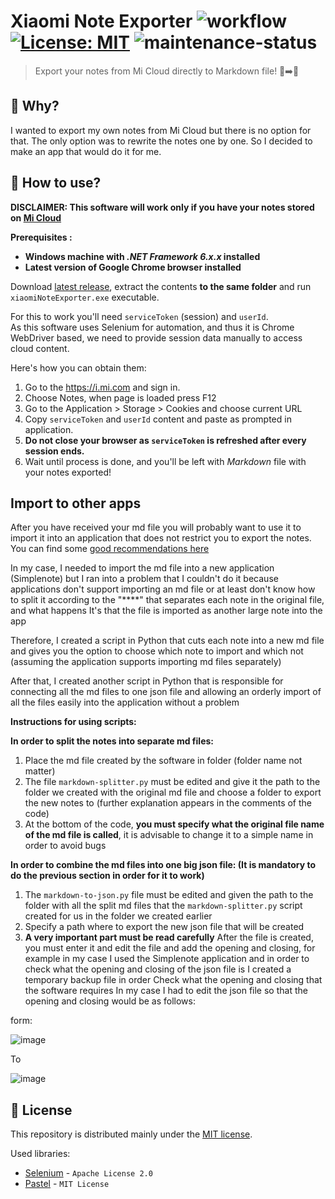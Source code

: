 Xiaomi Note Exporter
![workflow](https://github.com/nogiszd/xiaomi-note-exporter/actions/workflows/build.yml/badge.svg) [![License: MIT](https://img.shields.io/badge/License-MIT-yellow.svg)](https://opensource.org/licenses/MIT) ![maintenance-status](https://img.shields.io/badge/maintenance-actively--developed-brightgreen.svg)
=================================

> Export your notes from Mi Cloud directly to Markdown file! 📝➡️🧾

🤔 Why?
------------
I wanted to export my own notes from Mi Cloud but there is no option for that. The only option was to rewrite the notes one by one. So I decided to make an app that would do it for me.

💁 How to use?
--------------------
**DISCLAIMER: This software will work only if you have your notes stored on [Mi Cloud](https://i.mi.com/)**

**Prerequisites :**
 - **Windows machine with _.NET Framework 6.x.x_ installed**
 - **Latest version of Google Chrome browser installed**

Download [latest release](https://github.com/nogiszd/xiaomi-note-exporter/releases/latest), extract the contents **to the same folder** and run `xiaomiNoteExporter.exe` executable.

For this to work you'll need `serviceToken` (session) and `userId`.  
As this software uses Selenium for automation, and thus it is Chrome WebDriver based, we need to provide session data manually to access cloud content. 

Here's how you can obtain them:

 1. Go to the https://i.mi.com and sign in.
 2. Choose Notes, when page is loaded press F12
 3. Go to the Application > Storage > Cookies and choose current URL
 4. Copy `serviceToken` and `userId` content and paste as prompted in application.
 5. **Do not close your browser as `serviceToken` is refreshed after every session ends.**
 6. Wait until process is done, and you'll be left with _Markdown_ file with your notes exported!



Import to other apps
------------
After you have received your md file you will probably want to use it to import it into an application that does not restrict you to export the notes.
You can find some [good recommendations here](https://www.reddit.com/r/opensource/comments/gk1xl5/list_of_opensource_notetaking_softwares/)

In my case, I needed to import the md file into a new application (Simplenote) but I ran into a problem that I couldn't do it because applications don't support importing an md file or at least don't know how to split it according to the "****" that separates each note in the original file, and what happens It's that the file is imported as another large note into the app

Therefore, I created a script in Python that cuts each note into a new md file and gives you the option to choose which note to import and which not (assuming the application supports importing md files separately)

After that, I created another script in Python that is responsible for connecting all the md files to one json file and allowing an orderly import of all the files easily into the application without a problem

**Instructions for using scripts:**

**In order to split the notes into separate md files:**
1. Place the md file created by the software in folder (folder name not matter)
2. The file `markdown-splitter.py` must be edited and give it the path to the folder we created with the original md file and choose a folder to export the new notes to (further explanation appears in the comments of the code)
3. At the bottom of the code, **you must specify what the original file name of the md file is called**, it is advisable to change it to a simple name in order to avoid bugs


**In order to combine the md files into one big json file: (It is mandatory to do the previous section in order for it to work)**
1. The `markdown-to-json.py` file must be edited and given the path to the folder with all the split md files that the `markdown-splitter.py` script created for us in the folder we created earlier
2. Specify a path where to export the new json file that will be created
3. **A very important part must be read carefully** After the file is created, you must enter it and edit the file and add the opening and closing, for example in my case I used the Simplenote application and in order to check what the opening and closing of the json file is I created a temporary backup file in order Check what the opening and closing that the software requires
In my case I had to edit the json file so that the opening and closing would be as follows:

form: 

![image](https://github.com/aviv926/xiaomi-note-exporter/assets/51673860/d09dc1cc-96f7-4f35-b992-b7d045e66add)

To

![image](https://github.com/aviv926/xiaomi-note-exporter/assets/51673860/2dbb4b59-3e09-4eeb-be6c-02b210ad9de0)


📜 License
---------------
This repository is distributed mainly under the [MIT license](https://github.com/nogiszd/xiaomi-note-exporter/blob/master/LICENSE.txt). 

Used libraries:

 - [Selenium](https://www.selenium.dev/) - `Apache License 2.0`
 - [Pastel](https://github.com/silkfire/Pastel) - `MIT License`
